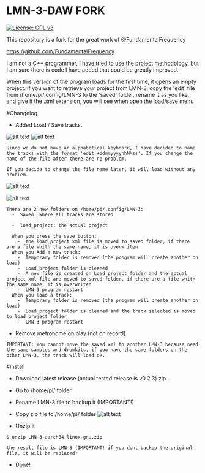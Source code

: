# LMN-3-DAW FORK
[![License: GPL v3](https://img.shields.io/badge/License-GPLv3-blue.svg)](https://www.gnu.org/licenses/gpl-3.0)

This repository is a fork for the great work of @FundamentalFrequency

https://github.com/FundamentalFrequency

I am not a C++ programmer, I have tried to use the project methodology, but I am sure there is code I have added that could be greatly improved.

When this version of the program loads for the first time, it opens an empty project. If you want to retrieve your project from LMN-3, copy the 'edit' file from /home/pi/.config/LMN-3 to the 'saved' folder, rename it as you like, and give it the .xml extension, you will see when open the load/save menu

#Changelog

  -  Added Load / Save tracks.

   ![alt text](https://github.com/vidalsasun/LMN-3-DAW/assets/23163594/7eabe772-995c-4199-ae2f-b5999457683c)
   ![alt text](https://github.com/vidalsasun/LMN-3-DAW/assets/23163594/0fc9b7a4-0d95-4af8-9a11-ab6e3a8f3648)

    Since we do not have an alphabetical keyboard, I have decided to name the tracks with the format 'edit_+ddmmyyyyhhMMss'. If you change the name of the file after there are no problem.
    
    If you decide to change the file name later, it will load without any problem.

  ![alt text](https://github.com/vidalsasun/LMN-3-DAW/assets/23163594/45ec9ece-3594-42f7-93a2-b191dc9e8a48)


  ![alt text](https://github.com/vidalsasun/LMN-3-DAW/assets/23163594/5a8cdfd5-ec5f-42e3-a554-8586018bbe9b)

    
    
    There are 2 new folders on /home/pi/.config/LMN-3:
      -  Saved: where all tracks are stored

      -  load_project: the actual project

      When you press the save button:
        -  the load_project xml file is moved to saved folder, if there are a file whith the same name, it is overwriten
      When you Add a new track: 
        -  Temporary folder is removed (the program will create another on load)
        -  Load_project folder is cleaned 
        -  A new file is created on Load_project folder and the actual project xml file are moved to saved folder, if there are a file whith the same name, it is overwriten
        -  LMN-3 program restart
      When you load a track:
        -  Temporary folder is removed (the program will create another on load)
        -  Load_project folder is cleaned and the track selected is moved to load_project folder
        -  LMN-3 program restart    

  
  -  Remove metronome on play (not on record)
  
    IMPORTANT: You cannot move the saved xml to another LMN-3 because need the same samples and drumkits, if you have the same folders on the other LMN-3, the track will load ok.

#Install
  
  -  Download latest release (actual tested release is v0.2.3) zip.
  -  Go to /home/pi/ folder
  -  Rename LMN-3 file to backup it (IMPORTANT!)
  -  Copy zip file to /home/pi/ folder
  ![alt text](https://github.com/vidalsasun/LMN-3-DAW/assets/23163594/4c27929b-c196-46a3-ae09-c2ff6dccd2da)

  -  Unzip it
    
    $ unzip LMN-3-aarch64-linux-gnu.zip
    
    the result file is LMN-3 (IMPORTANT! if you dont backup the original file, it will be replaced)   
    
  -  Done!






